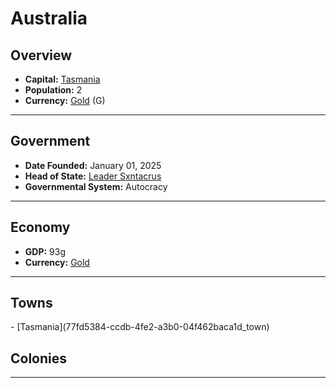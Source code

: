 <!--UNDEDITED FILE, remove this entire line if this file has been edited!-->
# <!--NAME-->Australia<!--NAME-->

## Overview

- **Capital:** <!--CAPITAL_LINK-->[Tasmania](77fd5384-ccdb-4fe2-a3b0-04f462baca1d_town)<!--CAPITAL_LINK-->
- **Population:** <!--POPULATION-->2<!--POPULATION-->
- **Currency:** <!--CURRENCY_LINK-->[Gold](Gold_currency)<!--CURRENCY_LINK--> (<!--CURRENCY_ABV-->G<!--CURRENCY_ABV-->)

---

## Government

- **Date Founded:** <!--FOUNDED-->January 01, 2025<!--FOUNDED-->
- **Head of State:** <!--LEADER_TITLE_LINK-->[Leader Sxntacrus](Sxntacrus_user)<!--LEADER_TITLE_LINK-->
- **Governmental System:** <!--GOVERNMENT-->Autocracy<!--GOVERNMENT-->

---

## Economy

- **GDP:** <!--GDP-->93g<!--GDP-->
- **Currency:** <!--CURRENCY_LINK-->[Gold](Gold_currency)<!--CURRENCY_LINK-->

---

## Towns

<!--TOWNS-->- [Tasmania](77fd5384-ccdb-4fe2-a3b0-04f462baca1d_town)<!--TOWNS-->

## Colonies

<!--COLONIES--><!--COLONIES-->

---